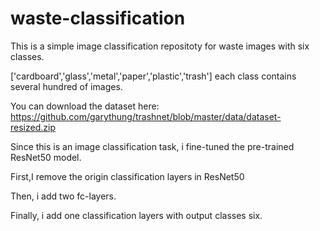 # waste-classification

This is a simple image classification repositoty for waste images with six classes.

['cardboard','glass','metal','paper','plastic','trash'] each class contains several hundred of images. 

You can download the dataset here: https://github.com/garythung/trashnet/blob/master/data/dataset-resized.zip

Since this is an image classification task, i fine-tuned the pre-trained ResNet50 model.

First,I remove the origin classification layers in ResNet50

Then, i add two fc-layers.

Finally, i add one classification layers with output classes six.

